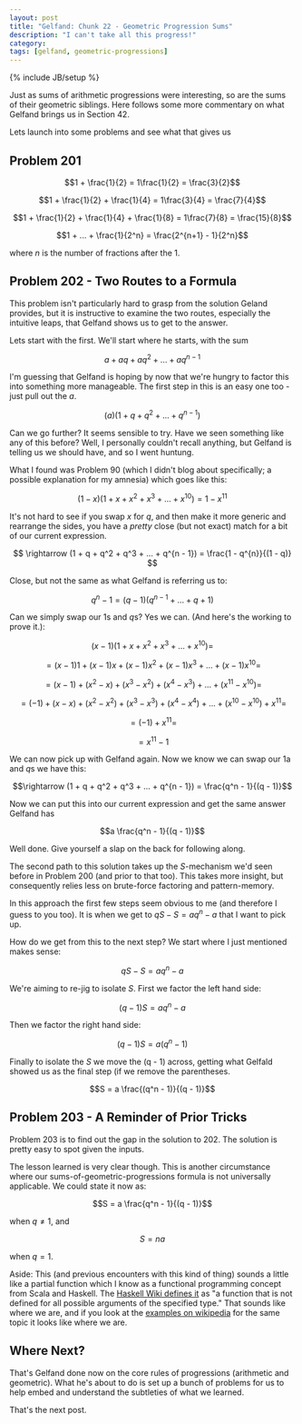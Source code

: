 ```yaml
---
layout: post
title: "Gelfand: Chunk 22 - Geometric Progression Sums"
description: "I can't take all this progress!"
category: 
tags: [gelfand, geometric-progressions]
---
```

{% include JB/setup %}

Just as sums of arithmetic progressions were interesting, so are the sums of their geometric siblings.  Here follows some more commentary on what Gelfand brings us in Section 42.

Lets launch into some problems and see what that gives us

## Problem 201

$$1 + \frac{1}{2} = 1\frac{1}{2} = \frac{3}{2}$$

$$1 + \frac{1}{2} + \frac{1}{4} = 1\frac{3}{4} = \frac{7}{4}$$

$$1 + \frac{1}{2} + \frac{1}{4} + \frac{1}{8} = 1\frac{7}{8} = \frac{15}{8}$$

$$1 + ... + \frac{1}{2^n} = \frac{2^{n+1} - 1}{2^n}$$

where $n$ is the number of fractions after the $1$.

## Problem 202 - Two Routes to a Formula
This problem isn't particularly hard to grasp from the solution Geland provides, but it is instructive to examine the two routes, especially the intuitive leaps, that Gelfand shows us to get to the answer.

Lets start with the first. We'll start where he starts, with the sum

$$a + aq + aq^2 + ... + aq^{n - 1}$$

I'm guessing that Gelfand is hoping by now that we're hungry to factor this into something more manageable.  The first step in this is an easy one too - just pull out the $a$.

$$(a)(1 + q + q^2 + ... + q^{n - 1})$$

Can we go further?  It seems sensible to try.  Have we seen something like any of this before?  Well, I personally couldn't recall anything, but Gelfand is telling us we should have, and so I went huntung.  

What I found was Problem 90 (which I didn't blog about specifically; a possible explanation for my amnesia) which goes like this:

$$(1 - x)(1 + x + x^2 + x^3 + ... + x^{10}) = 1 - x^{11}$$

It's not hard to see if you swap $x$ for $q$, and then make it more generic and rearrange the sides, you have a _pretty_ close (but not exact) match for a bit of our current expression.

$$ \rightarrow (1 + q + q^2 + q^3 + ... + q^{n - 1}) = \frac{1 - q^{n}}{(1 - q)} $$

Close, but not the same as what Gelfand is referring us to: 

$$q^n - 1 = (q - 1)(q^{n - 1} + ... + q + 1)$$

Can we simply swap our $1$s and $q$s?  Yes we can. (And here's the working to prove it.):

$$(x - 1)(1 + x + x^2 + x^3 + ... + x^{10}) = $$

$$ = (x - 1)1 + (x - 1)x + (x - 1)x^2 + (x - 1)x^3 + ... + (x - 1)x^{10} = $$

$$ = (x - 1) + (x^2 - x) + (x^3 - x^2) + (x^4 - x^3) + ... + (x^{11} - x^{10}) = $$

$$ = (-1) + (x - x) + (x^2 - x^2) + (x^3 - x^3) + (x^4 - x^4) + ... + (x^{10} - x^{10}) + x^{11} = $$

$$ = (-1) + x^{11} = $$

$$ = x^{11} - 1 $$

We can now pick up with Gelfand again.  Now we know we can swap our $1$a and $q$s we have this:

$$\rightarrow (1 + q + q^2 + q^3 + ... + q^{n - 1}) = \frac{q^n - 1}{(q - 1)}$$ 

Now we can put this into our current expression and get the same answer Gelfand has

$$a \frac{q^n - 1}{(q - 1)}$$

Well done. Give yourself a slap on the back for following along.

The second path to this solution takes up the $S$-mechanism we'd seen before in Problem 200 (and prior to that too).  This takes more insight, but consequently relies less on brute-force factoring and pattern-memory.  

In this approach the first few steps seem obvious to me (and therefore I guess to you too).  It is when we get to $qS - S = aq^n - a$ that I want to pick up.

How do we get from this to the next step?  We start where I just mentioned makes sense:

$$qS - S = aq^n - a$$

We're aiming to re-jig to isolate $S$.  First we factor the left hand side:

$$(q - 1)S = aq^n - a$$

Then we factor the right hand side:

$$(q - 1)S = a(q^n - 1)$$

Finally to isolate the $S$ we move the (q - 1) across, getting what Gelfald showed us as the final step (if we remove the parentheses.

$$S = a \frac{(q^n - 1)}{(q - 1)}$$

## Problem 203 - A Reminder of Prior Tricks
Problem 203 is to find out the gap in the solution to 202.  The solution is pretty easy to spot given the inputs.

The lesson learned is very clear though.  This is another circumstance where our sums-of-geometric-progressions formula is not universally applicable.  We could state it now as:

$$S = a \frac{q^n - 1}{(q - 1)}$$ 

when $q \ne 1$, and 

$$S = na$$ 

when $q = 1$.

Aside: This (and previous encounters with this kind of thing) sounds a little like a partial function which I know as a functional programming concept from Scala and Haskell.  The [Haskell Wiki defines it](https://wiki.haskell.org/Partial_functions) as "a function that is not defined for all possible arguments of the specified type."  That sounds like where we are, and if you look at the [examples on wikipedia](https://en.wikipedia.org/wiki/Partial_function#Discussion_and_examples) for the same topic it looks like where we are.

## Where Next?
That's Gelfand done now on the core rules of progressions (arithmetic and geometric).  What he's about to do is set up a bunch of problems for us to help embed and understand the subtleties of what we learned.

That's the next post. 
